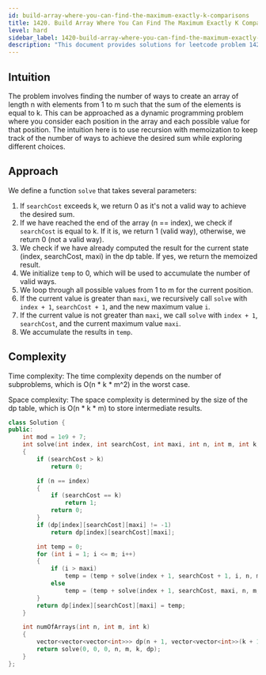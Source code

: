 ```yaml
---
id: build-array-where-you-can-find-the-maximum-exactly-k-comparisons
title: 1420. Build Array Where You Can Find The Maximum Exactly K Comparisons
level: hard
sidebar_label: 1420-build-array-where-you-can-find-the-maximum-exactly-k-comparisons
description: "This document provides solutions for leetcode problem 1420."
---
```


## Intuition
The problem involves finding the number of ways to create an array of length n with elements from 1 to m such that the sum of the elements is equal to k. This can be approached as a dynamic programming problem where you consider each position in the array and each possible value for that position. The intuition here is to use recursion with memoization to keep track of the number of ways to achieve the desired sum while exploring different choices.

## Approach
We define a function `solve` that takes several parameters:

1. If `searchCost` exceeds k, we return 0 as it's not a valid way to achieve the desired sum.
2. If we have reached the end of the array (n == index), we check if `searchCost` is equal to k. If it is, we return 1 (valid way), otherwise, we return 0 (not a valid way).
3. We check if we have already computed the result for the current state (index, searchCost, maxi) in the dp table. If yes, we return the memoized result.
4. We initialize `temp` to 0, which will be used to accumulate the number of valid ways.
5. We loop through all possible values from 1 to m for the current position.
6. If the current value is greater than `maxi`, we recursively call `solve` with `index + 1`, `searchCost + 1`, and the new maximum value `i`.
7. If the current value is not greater than `maxi`, we call `solve` with `index + 1`, `searchCost`, and the current maximum value `maxi`.
8. We accumulate the results in `temp`.

## Complexity
Time complexity: The time complexity depends on the number of subproblems, which is O(n * k * m^2) in the worst case.

Space complexity: The space complexity is determined by the size of the dp table, which is O(n * k * m) to store intermediate results.

```cpp
class Solution {
public:
    int mod = 1e9 + 7;
    int solve(int index, int searchCost, int maxi, int n, int m, int k, vector<vector<vector<int>>> &dp)
    {
        if (searchCost > k)
            return 0;

        if (n == index)
        {
            if (searchCost == k)
                return 1;
            return 0;
        }
        if (dp[index][searchCost][maxi] != -1)
            return dp[index][searchCost][maxi];

        int temp = 0;
        for (int i = 1; i <= m; i++)
        {
            if (i > maxi)
                temp = (temp + solve(index + 1, searchCost + 1, i, n, m, k, dp)) % mod;
            else
                temp = (temp + solve(index + 1, searchCost, maxi, n, m, k, dp)) % mod;
        }
        return dp[index][searchCost][maxi] = temp;
    }

    int numOfArrays(int n, int m, int k)
    {
        vector<vector<vector<int>>> dp(n + 1, vector<vector<int>>(k + 1, vector<int>(m + 1, -1)));
        return solve(0, 0, 0, n, m, k, dp);
    }
};
```
